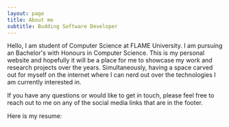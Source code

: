 ```yaml
---
layout: page
title: About me
subtitle: Budding Software Developer
---
```


Hello, I am student of Computer Science at FLAME University.
I am pursuing an Bachelor's with Honours in Computer Science.
This is my personal website and hopefully it will be a place for me to showcase my work and research projects over the years.
Simultaneously, having a space carved out for myself on the internet where I can nerd out over the technologies I am currently interested in.

If you have any questions or would like to get in touch, please feel free to reach out to me on any of the social media links that are in the footer.

Here is my resume:<br>
<object data="./assets/JeetShahResume.pdf" width="1000" height="1000" type='application/pdf'></object>